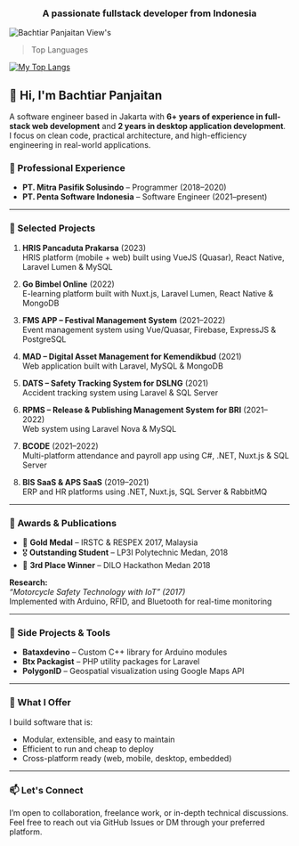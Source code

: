 
<h3 align="center">A passionate fullstack developer from Indonesia</h3>

![Bachtiar Panjaitan View's](https://komarev.com/ghpvc/?username=bachtiarpanjaitan)
> Top Languages

[![My Top Langs](https://github-readme-stats.vercel.app/api/top-langs/?username=bachtiarpanjaitan&layout=compact&theme=buefy&hide=scss,html,css&card_width=400)](https://github.com/bachtiarpanjaitan/github-readme-stats)
## 👋 Hi, I'm Bachtiar Panjaitan

A software engineer based in Jakarta with **6+ years of experience in full-stack web development** and **2 years in desktop application development**. I focus on clean code, practical architecture, and high-efficiency engineering in real-world applications.

### 💼 Professional Experience

- **PT. Mitra Pasifik Solusindo** – Programmer (2018–2020)  
- **PT. Penta Software Indonesia** – Software Engineer (2021–present)

---

### 🚀 Selected Projects

1. **HRIS Pancaduta Prakarsa** (2023)  
   HRIS platform (mobile + web) built using VueJS (Quasar), React Native, Laravel Lumen & MySQL

2. **Go Bimbel Online** (2022)  
   E-learning platform built with Nuxt.js, Laravel Lumen, React Native & MongoDB

3. **FMS APP – Festival Management System** (2021–2022)  
   Event management system using Vue/Quasar, Firebase, ExpressJS & PostgreSQL

4. **MAD – Digital Asset Management for Kemendikbud** (2021)  
   Web application built with Laravel, MySQL & MongoDB

5. **DATS – Safety Tracking System for DSLNG** (2021)  
   Accident tracking system using Laravel & SQL Server

6. **RPMS – Release & Publishing Management System for BRI** (2021–2022)  
   Web system using Laravel Nova & MySQL

7. **BCODE** (2021–2022)  
   Multi-platform attendance and payroll app using C#, .NET, Nuxt.js & SQL Server

8. **BIS SaaS & APS SaaS** (2019–2021)  
   ERP and HR platforms using .NET, Nuxt.js, SQL Server & RabbitMQ

---

### 🥇 Awards & Publications

- 🥇 **Gold Medal** – IRSTC & RESPEX 2017, Malaysia  
- 🎖️ **Outstanding Student** – LP3I Polytechnic Medan, 2018  
- 🥉 **3rd Place Winner** – DILO Hackathon Medan 2018

**Research:**  
*“Motorcycle Safety Technology with IoT” (2017)*  
Implemented with Arduino, RFID, and Bluetooth for real-time monitoring

---

### 🔧 Side Projects & Tools

- **Bataxdevino** – Custom C++ library for Arduino modules  
- **Btx Packagist** – PHP utility packages for Laravel  
- **PolygonID** – Geospatial visualization using Google Maps API  

---

### 🎯 What I Offer

I build software that is:
- Modular, extensible, and easy to maintain  
- Efficient to run and cheap to deploy  
- Cross-platform ready (web, mobile, desktop, embedded)

---

### 📫 Let's Connect

I’m open to collaboration, freelance work, or in-depth technical discussions.  
Feel free to reach out via GitHub Issues or DM through your preferred platform.

